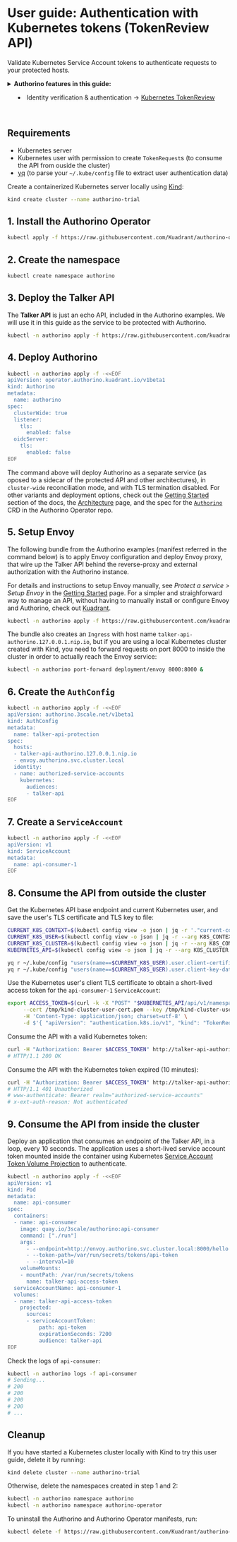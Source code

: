# User guide: Authentication with Kubernetes tokens (TokenReview API)

Validate Kubernetes Service Account tokens to authenticate requests to your protected hosts.

<details>
  <summary>
    <strong>Authorino features in this guide:</strong>
    <ul>
      <li>Identity verification & authentication → <a href="./../features.md#kubernetes-tokenreview-identitykubernetes">Kubernetes TokenReview</a></li>
    </ul>
  </summary>

  Authorino can verify Kubernetes-valid access tokens (using Kubernetes [TokenReview](https://kubernetes.io/docs/reference/kubernetes-api/authentication-resources/token-review-v1) API).

  These tokens can be either `ServiceAccount` tokens or any valid user access tokens issued to users of the Kubernetes server API.

  The `audiences` claim of the token must include the requested host and port of the protected API (default), or all audiences specified in `spec.identity.kubernetes.audiences` of the `AuthConfig`.

  For further details about Authorino features in general, check the [docs](./../features.md).
</details>

<br/>

## Requirements

- Kubernetes server
- Kubernetes user with permission to create `TokenRequest`s (to consume the API from ouside the cluster)
- [yq](https://github.com/mikefarah/yq) (to parse your `~/.kube/config` file to extract user authentication data)

Create a containerized Kubernetes server locally using [Kind](https://kind.sigs.k8s.io):

```sh
kind create cluster --name authorino-trial
```

## 1. Install the Authorino Operator

```sh
kubectl apply -f https://raw.githubusercontent.com/Kuadrant/authorino-operator/main/config/deploy/manifests.yaml
```

## 2. Create the namespace

```sh
kubectl create namespace authorino
```

## 3. Deploy the Talker API

The **Talker API** is just an echo API, included in the Authorino examples. We will use it in this guide as the service to be protected with Authorino.

```sh
kubectl -n authorino apply -f https://raw.githubusercontent.com/kuadrant/authorino-examples/main/talker-api/talker-api-deploy.yaml
```

## 4. Deploy Authorino

```sh
kubectl -n authorino apply -f -<<EOF
apiVersion: operator.authorino.kuadrant.io/v1beta1
kind: Authorino
metadata:
  name: authorino
spec:
  clusterWide: true
  listener:
    tls:
      enabled: false
  oidcServer:
    tls:
      enabled: false
EOF
```

The command above will deploy Authorino as a separate service (as oposed to a sidecar of the protected API and other architectures), in `cluster-wide` reconciliation mode, and with TLS termination disabled. For other variants and deployment options, check out the [Getting Started](./../getting-started.md#2-deploy-an-authorino-instance) section of the docs, the [Architecture](./../architecture.md#topologies) page, and the spec for the [`Authorino`](https://github.com/Kuadrant/authorino-operator/blob/main/config/crd/bases/operator.authorino.kuadrant.io_authorinos.yaml) CRD in the Authorino Operator repo.

## 5. Setup Envoy

The following bundle from the Authorino examples (manifest referred in the command below) is to apply Envoy configuration and deploy Envoy proxy, that wire up the Talker API behind the reverse-proxy and external authorization with the Authorino instance.

For details and instructions to setup Envoy manually, see _Protect a service > Setup Envoy_ in the [Getting Started](./../getting-started.md#1-setup-envoy) page. For a simpler and straighforward way to manage an API, without having to manually install or configure Envoy and Authorino, check out [Kuadrant](https://github.com/kuadrant).

```sh
kubectl -n authorino apply -f https://raw.githubusercontent.com/kuadrant/authorino-examples/main/envoy/envoy-notls-deploy.yaml
```

The bundle also creates an `Ingress` with host name `talker-api-authorino.127.0.0.1.nip.io`, but if you are using a local Kubernetes cluster created with Kind, you need to forward requests on port 8000 to inside the cluster in order to actually reach the Envoy service:

```sh
kubectl -n authorino port-forward deployment/envoy 8000:8000 &
```

## 6. Create the `AuthConfig`

```sh
kubectl -n authorino apply -f -<<EOF
apiVersion: authorino.3scale.net/v1beta1
kind: AuthConfig
metadata:
  name: talker-api-protection
spec:
  hosts:
  - talker-api-authorino.127.0.0.1.nip.io
  - envoy.authorino.svc.cluster.local
  identity:
  - name: authorized-service-accounts
    kubernetes:
      audiences:
      - talker-api
EOF
```

## 7. Create a `ServiceAccount`

```sh
kubectl -n authorino apply -f -<<EOF
apiVersion: v1
kind: ServiceAccount
metadata:
  name: api-consumer-1
EOF
```

## 8. Consume the API from outside the cluster

Get the Kubernetes API base endpoint and current Kubernetes user, and save the user's TLS certificate and TLS key to file:

```sh
CURRENT_K8S_CONTEXT=$(kubectl config view -o json | jq -r '."current-context"')
CURRENT_K8S_USER=$(kubectl config view -o json | jq -r --arg K8S_CONTEXT "${CURRENT_K8S_CONTEXT}"  '.contexts[] | select(.name == $K8S_CONTEXT) | .context.user')
CURRENT_K8S_CLUSTER=$(kubectl config view -o json | jq -r --arg K8S_CONTEXT "${CURRENT_K8S_CONTEXT}"  '.contexts[] | select(.name == $K8S_CONTEXT) | .context.cluster')
KUBERNETES_API=$(kubectl config view -o json | jq -r --arg K8S_CLUSTER "${CURRENT_K8S_CLUSTER}" '.clusters[] | select(.name == $K8S_CLUSTER) | .cluster.server')

yq r ~/.kube/config "users(name==$CURRENT_K8S_USER).user.client-certificate-data" | base64 -d > /tmp/kind-cluster-user-cert.pem
yq r ~/.kube/config "users(name==$CURRENT_K8S_USER).user.client-key-data" | base64 -d > /tmp/kind-cluster-user-cert.key
```

Use the Kubernetes user's client TLS certificate to obtain a short-lived access token for the `api-consumer-1` `ServiceAccount`:

```sh
export ACCESS_TOKEN=$(curl -k -X "POST" "$KUBERNETES_API/api/v1/namespaces/authorino/serviceaccounts/api-consumer-1/token" \
     --cert /tmp/kind-cluster-user-cert.pem --key /tmp/kind-cluster-user-cert.key \
     -H 'Content-Type: application/json; charset=utf-8' \
     -d $'{ "apiVersion": "authentication.k8s.io/v1", "kind": "TokenRequest", "spec": { "audiences": ["talker-api"], "expirationSeconds": 600 } }' | jq -r '.status.token')
```

Consume the API with a valid Kubernetes token:

```sh
curl -H "Authorization: Bearer $ACCESS_TOKEN" http://talker-api-authorino.127.0.0.1.nip.io:8000/hello
# HTTP/1.1 200 OK
```

Consume the API with the Kubernetes token expired (10 minutes):

```sh
curl -H "Authorization: Bearer $ACCESS_TOKEN" http://talker-api-authorino.127.0.0.1.nip.io:8000/hello
# HTTP/1.1 401 Unauthorized
# www-authenticate: Bearer realm="authorized-service-accounts"
# x-ext-auth-reason: Not authenticated
```

## 9. Consume the API from inside the cluster

Deploy an application that consumes an endpoint of the Talker API, in a loop, every 10 seconds. The application uses a short-lived service account token mounted inside the container using Kubernetes [Service Account Token Volume Projection](https://kubernetes.io/docs/tasks/configure-pod-container/configure-service-account/#service-account-token-volume-projection) to authenticate.

```sh
kubectl -n authorino apply -f -<<EOF
apiVersion: v1
kind: Pod
metadata:
  name: api-consumer
spec:
  containers:
  - name: api-consumer
    image: quay.io/3scale/authorino:api-consumer
    command: ["./run"]
    args:
      - --endpoint=http://envoy.authorino.svc.cluster.local:8000/hello
      - --token-path=/var/run/secrets/tokens/api-token
      - --interval=10
    volumeMounts:
    - mountPath: /var/run/secrets/tokens
      name: talker-api-access-token
  serviceAccountName: api-consumer-1
  volumes:
  - name: talker-api-access-token
    projected:
      sources:
      - serviceAccountToken:
          path: api-token
          expirationSeconds: 7200
          audience: talker-api
EOF
```

Check the logs of `api-consumer`:

```sh
kubectl -n authorino logs -f api-consumer
# Sending...
# 200
# 200
# 200
# 200
# ...
```

## Cleanup

If you have started a Kubernetes cluster locally with Kind to try this user guide, delete it by running:

```sh
kind delete cluster --name authorino-trial
```

Otherwise, delete the namespaces created in step 1 and 2:

```sh
kubectl -n authorino namespace authorino
kubectl -n authorino namespace authorino-operator
```

To uninstall the Authorino and Authorino Operator manifests, run:

```sh
kubectl delete -f https://raw.githubusercontent.com/Kuadrant/authorino-operator/main/config/deploy/manifests.yaml
```
